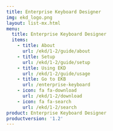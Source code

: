 ```yaml
---
title: Enterprise Keyboard Designer
img: ekd_logo.png
layout: list-mx.html
menu:
  title: Enterprise Keyboard Designer
  items:
    - title: About
      url: /ekd/1-2/guide/about
    - title: Setup
      url: /ekd/1-2/guide/setup
    - title: Using EKD
      url: /ekd/1-2/guide/usage
    - title: Go to EKB
      url: /enterprise-keyboard
    - icon: fa fa-download
      url: /ekd/1-2/download
    - icon: fa fa-search
      url: /ekd/1-2/search
product: Enterprise Keyboard Designer
productversion: '1.2'
---
```

